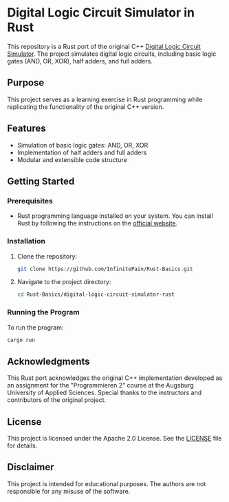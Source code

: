 # Digital Logic Circuit Simulator in Rust

This repository is a Rust port of the original C++ [Digital Logic Circuit Simulator](https://github.com/InfinitePain/Digital-Logic-Circuit-Simulator). The project simulates digital logic circuits, including basic logic gates (AND, OR, XOR), half adders, and full adders.

## Purpose

This project serves as a learning exercise in Rust programming while replicating the functionality of the original C++ version.

## Features

- Simulation of basic logic gates: AND, OR, XOR
- Implementation of half adders and full adders
- Modular and extensible code structure

## Getting Started

### Prerequisites

- Rust programming language installed on your system. You can install Rust by following the instructions on the [official website](https://www.rust-lang.org/tools/install).

### Installation

1. Clone the repository:

   ```bash
   git clone https://github.com/InfinitePain/Rust-Basics.git
   ```

2. Navigate to the project directory:

   ```bash
   cd Rust-Basics/digital-logic-circuit-simulator-rust
   ```

### Running the Program

To run the program:

```bash
cargo run
```

## Acknowledgments

This Rust port acknowledges the original C++ implementation developed as an assignment for the "Programmieren 2" course at the Augsburg University of Applied Sciences. Special thanks to the instructors and contributors of the original project.

## License

This project is licensed under the Apache 2.0 License. See the [LICENSE](../LICENSE.txt) file for details.

## Disclaimer

This project is intended for educational purposes. The authors are not responsible for any misuse of the software.
